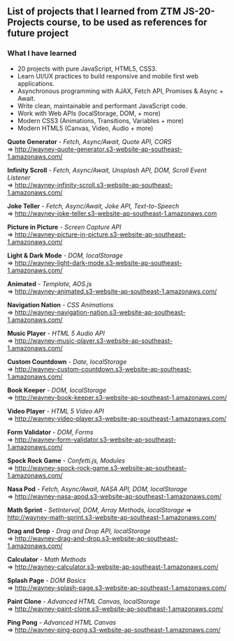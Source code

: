 
## List of projects that I learned from ZTM JS-20-Projects course, to be used as references for future project

### What I have learned

<ul>
  <li>20 projects with pure JavaScript, HTML5, CSS3.</li>
  <li>Learn UI/UX practices to build responsive and mobile first web applications. </li>
  <li>Asynchronous programming with AJAX, Fetch API, Promises & Async + Await. </li>
  <li>Write clean, maintainable and performant JavaScript code. </li>
  <li>Work with Web APIs (localStorage, DOM, + more) </li>
  <li>Modern CSS3 (Animations, Transitions, Variables + more) </li>
  <li>Modern HTML5 (Canvas, Video, Audio + more)  </li>
</ul>

**Quote Generator** - *Fetch, Async/Await, Quote API, CORS*<br>
=> <http://wayney-quote-generator.s3-website-ap-southeast-1.amazonaws.com/>

**Infinity Scroll** - *Fetch, Async/Await, Unsplash API, DOM, Scroll Event Listener*<br>
=> <http://wayney-infinity-scroll.s3-website-ap-southeast-1.amazonaws.com/>

**Joke Teller** - *Fetch, Async/Await, Joke API, Text-to-Speech*<br>
=> <http://wayney-joke-teller.s3-website-ap-southeast-1.amazonaws.com>

**Picture in Picture** - *Screen Capture API*<br>
=> <http://wayney-picture-in-picture.s3-website-ap-southeast-1.amazonaws.com/>

**Light & Dark Mode** - *DOM, localStorage*<br>
=> <http://wayney-light-dark-mode.s3-website-ap-southeast-1.amazonaws.com/>

**Animated** - *Template, AOS.js*<br>
=> <http://wayney-animated.s3-website-ap-southeast-1.amazonaws.com/>

**Navigation Nation** - *CSS Animations*<br>
=> <http://wayney-navigation-nation.s3-website-ap-southeast-1.amazonaws.com/>

**Music Player** - *HTML 5 Audio API*<br>
=> <http://wayney-music-player.s3-website-ap-southeast-1.amazonaws.com/>

**Custom Countdown** - *Date, localStorage*<br>
=> <http://wayney-custom-countdown.s3-website-ap-southeast-1.amazonaws.com/>

**Book Keeper** - *DOM, localStorage*<br>
=> <http://wayney-book-keeper.s3-website-ap-southeast-1.amazonaws.com/>

**Video Player** - *HTML 5 Video API*<br>
=> <http://wayney-video-player.s3-website-ap-southeast-1.amazonaws.com/>

**Form Validator** - *DOM, Forms*<br>
=> <http://wayney-form-validator.s3-website-ap-southeast-1.amazonaws.com/>

**Spock Rock Game** - *Confetti.js, Modules*<br>
=> <http://wayney-spock-rock-game.s3-website-ap-southeast-1.amazonaws.com/>

**Nasa Pod** - *Fetch, Async/Await, NASA API, DOM, localStorage*<br>
=> <http://wayney-nasa-apod.s3-website-ap-southeast-1.amazonaws.com/>

**Math Sprint** - *SetInterval, DOM, Array Methods, localStorage*
=> <http://wayney-math-sprint.s3-website-ap-southeast-1.amazonaws.com/>

**Drag and Drop** - *Drag and Drop API, localStorage*<br>
=> <http://wayney-drag-and-drop.s3-website-ap-southeast-1.amazonaws.com/>

**Calculator** - *Math Methods*<br>
=> <http://wayney-calculator.s3-website-ap-southeast-1.amazonaws.com/>

**Splash Page** - *DOM Basics*<br>
=> <http://wayney-splash-page.s3-website-ap-southeast-1.amazonaws.com/>

**Paint Clone**  - *Advanced HTML Canvas, localStorage*<br>
=> <http://wayney-paint-clone.s3-website-ap-southeast-1.amazonaws.com/>

**Ping Pong** - *Advanced HTML Canvas*<br>
=> <http://wayney-ping-pong.s3-website-ap-southeast-1.amazonaws.com/>
